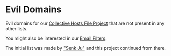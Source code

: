 # Evil Domains

Evil domains for our [Collective Hosts File Project](https://hell.sh/hosts) that are not present in any other lists.

You might also be interested in our [Email Filters](https://github.com/hell-sh/Email-Filters).

The initial list was made by ["Senk Ju"](https://twitter.com/senkju) and this project continued from there.
